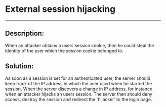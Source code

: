 # External session hijacking
-------

## Description:

When an attacker obtains a users session cookie, then he could steal the identity of the
user which the session cookie belonged to.


## Solution:

As soon as a session is set for an authenticated user,
the server should keep track of the IP address in which the user used when he started the session.
When the server discovers a change in IP address, for instance when an attacker hijacks an
users session. The server then should deny access, destroy the session and redirect the
'hijacker' to the login page.
